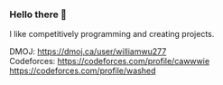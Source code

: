 ### Hello there 👋

I like competitively programming and creating projects.

DMOJ: https://dmoj.ca/user/williamwu277 \
Codeforces: https://codeforces.com/profile/cawwwie \
            https://codeforces.com/profile/washed

<!--
**Williamwu277/Williamwu277** is a ✨ _special_ ✨ repository because its `README.md` (this file) appears on your GitHub profile.

Here are some ideas to get you started:

- 🔭 I’m currently working on ...
- 🌱 I’m currently learning ...
- 👯 I’m looking to collaborate on ...
- 🤔 I’m looking for help with ...
- 💬 Ask me about ...
- 📫 How to reach me: ...
- 😄 Pronouns: ...
- ⚡ Fun fact: ...
-->
